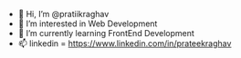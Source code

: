 - 👋 Hi, I’m @pratiikraghav
- 👀 I’m interested in Web Development
- 🌱 I’m currently learning FrontEnd Development
- 📫 linkedin = https://www.linkedin.com/in/prateekraghav

<!---
pratiikraghav/pratiikraghav is a ✨ special ✨ repository because its `README.md` (this file) appears on your GitHub profile.
You can click the Preview link to take a look at your changes.
--->

